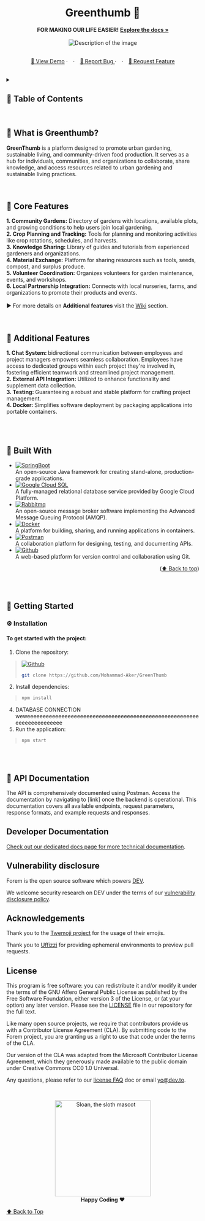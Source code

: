 <a name="readme-top"></a>
<div align="center">
  <br>
  <h1>Greenthumb 🌱</h1>
  <strong>FOR MAKING OUR LIFE EASIER!</strong>
  <a href="https://github.com/Mohammad-Aker/GreenThumb"><strong>  Explore the docs »</strong></a>
</div>
<br>
<div align="center">
  <img src="communitygarden.jpg" alt="Description of the image">
</div>
<br>
<div align="center">
  <p align="center">
    <a href="Demo Link">👾 View Demo</a>
    ·
    <span style="margin: 0 10px;">·</span>
    <a href="https://github.com/Mohammad-Aker/GreenThumb/issues">🐞 Report Bug </a>
    ·
    <span style="margin: 0 10px;">·</span>
    <a href="https://github.com/Mohammad-Aker/GreenThumb/issues">🧩 Request Feature</a>
  </p>
</div>
<br>



<details>
  <summary><h2>🌿 Table of Contents<h2\></summary>
  <ol>
    <li>
      <a href="#about-the-project">About The Project</a>
      <ul>
        <li><a href="#built-with">Built With</a></li>
      </ul>
    </li>
    <li>
      <a href="#getting-started">Getting Started</a>
      <ul>
        <li><a href="#prerequisites">Prerequisites</a></li>
        <li><a href="#installation">Installation</a></li>
      </ul>
    </li>
    <li><a href="#usage">Usage</a></li>
    <li><a href="#roadmap">Roadmap</a></li>
    <li><a href="#contributing">Contributing</a></li>
    <li><a href="#license">License</a></li>
    <li><a href="#contact">Contact</a></li>
    <li><a href="#acknowledgments">Acknowledgments</a></li>
  </ol>
</details>
 <br>



## 🌳 What is Greenthumb?
<strong>GreenThumb</strong> is a platform designed to promote urban gardening, sustainable living, and community-driven food production. It serves as a hub for individuals, communities, and organizations to collaborate, share knowledge, and access resources related to urban gardening and sustainable living practices.
<br>
<br>
<br>




## 🌾 Core Features
<strong>1. Community Gardens:</strong> Directory of gardens with locations, available plots, and growing conditions to help users join local gardening. <br>
<strong>2. Crop Planning and Tracking:</strong> Tools for planning and monitoring activities like crop rotations, schedules, and harvests.<br>
<strong>3. Knowledge Sharing:</strong> Library of guides and tutorials from experienced gardeners and organizations.<br>
<strong>4. Material Exchange:</strong> Platform for sharing resources such as tools, seeds, compost, and surplus produce.<br>
<strong>5. Volunteer Coordination:</strong> Organizes volunteers for garden maintenance, events, and workshops.<br>
<strong>6. Local Partnership Integration:</strong> Connects with local nurseries, farms, and organizations to promote their products and events.<br> <br>
▶️ For more details on <strong>Additional features</strong> visit the <a href="https://github.com/Mohammad-Aker/GreenThumb/wiki">Wiki</a> section.
 <br>
 <br>
 <br>

 

## 🐞 Additional Features
<strong>1. Chat System: </strong>bidirectional communication between employees and project managers empowers seamless collaboration. Employees have access to dedicated groups within each project they're involved in, fostering efficient teamwork and streamlined project management.<br>
<strong>2. External API Integration: </strong> Utilized to enhance functionality and supplement data collection.<br>
<strong>3. Testing: </strong> Guaranteeing a robust and stable platform for crafting project management.<br>
<strong>4. Docker: </strong> Simplifies software deployment by packaging applications into portable containers.<br>
 <br>
 <br>
 <br>


## 🏡 Built With
* [![SpringBoot][Spring-boot]][SpringURL] <br>An open-source Java framework for creating stand-alone, production-grade applications.
* [![Google Cloud SQL][GoogleCloud]][GoogleCloudURL] <br>A fully-managed relational database service provided by Google Cloud Platform.
* [![Rabbitmq][Rabbit]][RabbitURL] <br>An open-source message broker software implementing the Advanced Message Queuing Protocol (AMQP).
* [![Docker][Docker]][DockerURL] <br>A platform for building, sharing, and running applications in containers.
* [![Postman][Postman]][PostmanURL] <br>A collaboration platform for designing, testing, and documenting APIs.
* [![Github][Github]][GithubURL] <br>A web-based platform for version control and collaboration using Git.
<p align="right">(<a href="#readme-top">⬆️ Back to top</a>)</p>
<br>
<br>

## 🚀 Getting Started
### ⚙️ Installation
#### To get started with the project:
1. Clone the repository:
> [![Github][Github]][wewe]
>
> ```sh
> git clone https://github.com/Mohammad-Aker/GreenThumb
> ```
2. Install dependencies:
>
> ```sh
> npm install
> ```
4. DATABASE CONNECTION weweeeeeeeeeeeeeeeeeeeeeeeeeeeeeeeeeeeeeeeeeeeeeeeeeeeeeeeeeeeeeeeeeeeeee
5. Run the application:
>
> ```sh
> npm start
> ```

<br>
<br>



## 🌼 API Documentation
The API is comprehensively documented using Postman. Access the documentation by navigating to [link] once the backend is operational. This documentation covers all available endpoints, request parameters, response formats, and example requests and responses.





## Developer Documentation

[Check out our dedicated docs page for more technical documentation](https://developers.forem.com).

## Vulnerability disclosure

Forem is the open source software which powers [DEV](https://dev.to).

We welcome security research on DEV under the terms of our
[vulnerability disclosure policy](https://dev.to/security).

## Acknowledgements

Thank you to the [Twemoji project](https://github.com/twitter/twemoji) for the
usage of their emojis.

Thank you to [Uffizzi](https://www.uffizzi.com) for providing ephemeral
environments to preview pull requests.

## License

This program is free software: you can redistribute it and/or modify it under
the terms of the GNU Affero General Public License as published by the Free
Software Foundation, either version 3 of the License, or (at your option) any
later version. Please see the [LICENSE](./LICENSE.md) file in our repository for
the full text.

Like many open source projects, we require that contributors provide us with a
Contributor License Agreement (CLA). By submitting code to the Forem project,
you are granting us a right to use that code under the terms of the CLA.

Our version of the CLA was adapted from the Microsoft Contributor License
Agreement, which they generously made available to the public domain under
Creative Commons CC0 1.0 Universal.

Any questions, please refer to our
[license FAQ](https://developers.forem.com/licensing/) doc or email yo@dev.to.

<br>

<p align="center">
  <img alt="Sloan, the sloth mascot" width="250px" src="https://thepracticaldev.s3.amazonaws.com/uploads/user/profile_image/31047/af153cd6-9994-4a68-83f4-8ddf3e13f0bf.jpg">
  <br>
  <strong>Happy Coding</strong> ❤️
</p>

[⬆ Back to Top](#table-of-contents)


















<!-- MARKDOWN LINKS & IMAGES -->
<!-- https://www.markdownguide.org/basic-syntax/#reference-style-links -->
[contributors-shield]: https://img.shields.io/github/contributors/othneildrew/Best-README-Template.svg?style=for-the-badge
[contributors-url]: https://github.com/othneildrew/Best-README-Template/graphs/contributors
[forks-shield]: https://img.shields.io/github/forks/othneildrew/Best-README-Template.svg?style=for-the-badge
[forks-url]: https://github.com/othneildrew/Best-README-Template/network/members
[stars-shield]: https://img.shields.io/github/stars/othneildrew/Best-README-Template.svg?style=for-the-badge
[stars-url]: https://github.com/othneildrew/Best-README-Template/stargazers
[issues-shield]: https://img.shields.io/github/issues/othneildrew/Best-README-Template.svg?style=for-the-badge
[issues-url]: https://github.com/othneildrew/Best-README-Template/issues
[license-shield]: https://img.shields.io/github/license/othneildrew/Best-README-Template.svg?style=for-the-badge
[license-url]: https://github.com/othneildrew/Best-README-Template/blob/master/LICENSE.txt
[linkedin-shield]: https://img.shields.io/badge/-LinkedIn-black.svg?style=for-the-badge&logo=linkedin&colorB=555
[linkedin-url]: https://linkedin.com/in/othneildrew
[product-screenshot]: images/screenshot.png
[Spring-boot]: https://img.shields.io/badge/Spring%20Boot-6DB33F?style=for-the-badge&logo=spring-boot&logoColor=white
[SpringURL]: https://spring.io/projects/spring-boot
[Docker]: https://img.shields.io/badge/Docker-2496ED?style=for-the-badge&logo=docker&logoColor=white
[DockerURL]: https://www.docker.com/
[GoogleCloud]: https://img.shields.io/badge/Google%20Cloud%20SQL-4285F4?style=for-the-badge&logo=google-cloud&logoColor=white
[GoogleCloudURL]: https://cloud.google.com/?hl=en
[Rabbit]: https://img.shields.io/badge/RabbitMQ-FF6600?style=for-the-badge&logo=rabbitmq&logoColor=white
[RabbitURL]: https://www.rabbitmq.com/
[Github]: https://img.shields.io/badge/GitHub-181717?style=for-the-badge&logo=github&logoColor=white
[GithubURL]: https://github.com/
[Postman]: https://img.shields.io/badge/Postman-FF6C37?style=for-the-badge&logo=postman&logoColor=white
[PostmanURL]: https://www.postman.com/
[Bootstrap.com]: https://img.shields.io/badge/Bootstrap-563D7C?style=for-the-badge&logo=bootstrap&logoColor=white
[Bootstrap-url]: https://getbootstrap.com
[wewe]: https://github.com/Mohammad-Aker/GreenThumb
[JQuery-url]: https://jquery.com 
